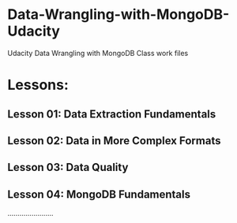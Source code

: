 # Data-Wrangling-with-MongoDB-Udacity
Udacity Data Wrangling with MongoDB Class work files 

# Lessons:

## Lesson 01: Data Extraction Fundamentals 
## Lesson 02: Data in More Complex Formats
## Lesson 03: Data Quality
## Lesson 04: MongoDB Fundamentals
.......................
